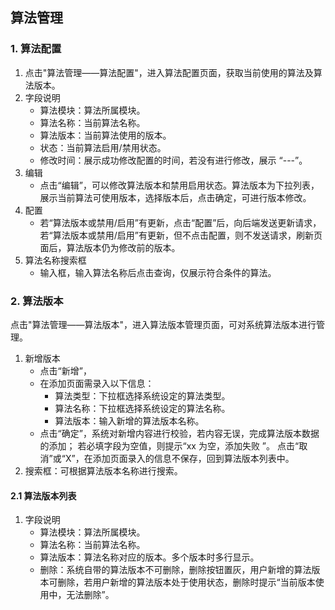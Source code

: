 ## 算法管理

### 1. 算法配置

1. 点击"算法管理——算法配置"，进入算法配置页面，获取当前使用的算法及算法版本。
2. 字段说明
   - 算法模块：算法所属模块。
   - 算法名称：当前算法名称。
   - 算法版本：当前算法使用的版本。
   - 状态：当前算法启用/禁用状态。
   - 修改时间：展示成功修改配置的时间，若没有进行修改，展示 “---”。
3. 编辑
   - 点击“编辑”，可以修改算法版本和禁用启用状态。算法版本为下拉列表，展示当前算法可使用版本，选择版本后，点击确定，可进行版本修改。
4. 配置
   - 若“算法版本或禁用/启用”有更新，点击“配置”后，向后端发送更新请求，若“算法版本或禁用/启用”有更新，但不点击配置，则不发送请求，刷新页面后，算法版本仍为修改前的版本。
5. 算法名称搜索框
   - 输入框，输入算法名称后点击查询，仅展示符合条件的算法。

### 2. 算法版本

点击"算法管理——算法版本"，进入算法版本管理页面，可对系统算法版本进行管理。
1. 新增版本
   - 点击“新增”，
   - 在添加页面需录入以下信息：
     - 算法类型：下拉框选择系统设定的算法类型。
     - 算法名称：下拉框选择系统设定的算法名称。
     - 算法版本：输入新增的算法版本名称。
   - 点击“确定”，系统对新增内容进行校验，若内容无误，完成算法版本数据的添加； 若必填字段为空值，则提示“xx 为空，添加失败 ”。 点击“取消”或“X”，在添加页面录入的信息不保存，回到算法版本列表中。
2. 搜索框：可根据算法版本名称进行搜索。

#### 2.1 算法版本列表

1. 字段说明
   - 算法模块：算法所属模块。
   - 算法名称：当前算法名称。
   - 算法版本：算法名称对应的版本。多个版本时多行显示。
   - 删除：系统自带的算法版本不可删除，删除按钮置灰，用户新增的算法版本可删除，若用户新增的算法版本处于使用状态，删除时提示“当前版本使用中，无法删除”。